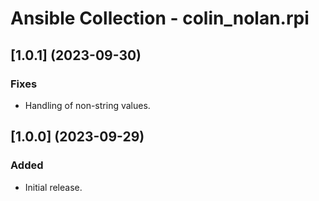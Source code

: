 # Ansible Collection - colin_nolan.rpi

## \[1.0.1\] (2023-09-30)

### Fixes

- Handling of non-string values.

## \[1.0.0\] (2023-09-29)

### Added

- Initial release.
